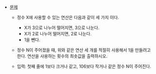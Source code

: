 - [문제](https://www.acmicpc.net/problem/1463)
  - 정수 X에 사용할 수 있는 연산은 다음과 같이 세 가지 이다.
      - X가 3으로 나누어 떨어지면, 3으로 나눈다.
      - X가 2로 나누어 떨어지면, 2로 나눈다.
      - 1을 뺀다.
  - 정수 N이 주어졌을 때, 위와 같은 연산 세 개를 적절히 사용해서 1을 만들려고 한다. 연산을 사용하는 횟수의 최솟값을 출력하시오.

  - 입력: 첫째 줄에 1보다 크거나 같고, 106보다 작거나 같은 정수 N이 주어진다.

